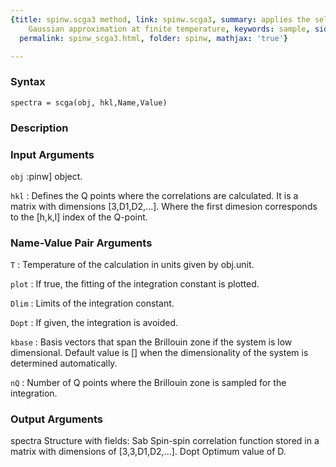 ```yaml
---
{title: spinw.scga3 method, link: spinw.scga3, summary: applies the self consistent
    Gaussian approximation at finite temperature, keywords: sample, sidebar: sw_sidebar,
  permalink: spinw_scga3.html, folder: spinw, mathjax: 'true'}

---
```


### Syntax

`spectra = scga(obj, hkl,Name,Value)`

### Description



### Input Arguments

`obj`
:pinw] object.

`hkl`
:    Defines the Q points where the correlations are calculated. It
     is a matrix with dimensions [3,D1,D2,...]. Where the first
     dimesion corresponds to the [h,k,l] index of the Q-point.

### Name-Value Pair Arguments

`T`
: Temperature of the calculation in units given by obj.unit.

`plot`
: If true, the fitting of the integration constant is plotted.

`Dlim`
: Limits of the integration constant.

`Dopt`
: If given, the integration is avoided.

`kbase`
: Basis vectors that span the Brillouin zone if the system is low
  dimensional. Default value is [] when the dimensionality of the
  system is determined automatically.

`nQ`
: Number of Q points where the Brillouin zone is sampled for the
  integration.

### Output Arguments

spectra   Structure with fields:
  Sab     Spin-spin correlation function stored in a matrix with
          dimensions of [3,3,D1,D2,...].
  Dopt    Optimum value of D.


